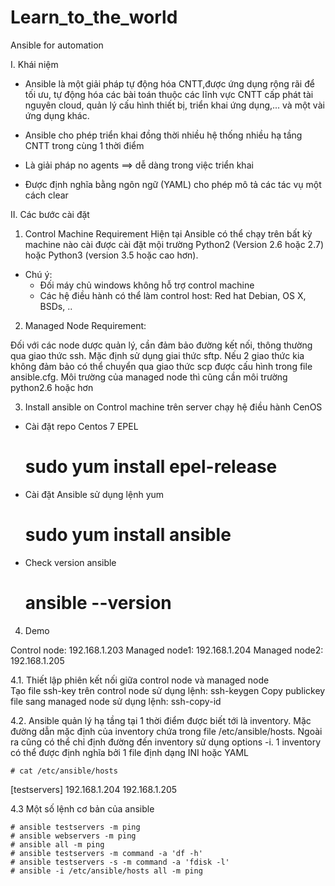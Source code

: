 # Learn_to_the_world
Ansible for automation

I. Khái niệm 
- Ansible là một giải pháp tự động hóa CNTT,được ứng dụng rộng rãi để tối ưu, tự động hóa các bài toán thuộc các lĩnh vực CNTT cấp phát tài nguyên cloud, quản lý cấu hình thiết bị, triển khai ứng dụng,... và một vài ứng dụng khác.

- Ansible cho phép triển khai đồng thời nhiều hệ thống nhiều hạ tầng CNTT trong cùng 1 thời điểm 
- Là giải pháp no agents ==> dễ dàng trong việc triển khai 
- Được định nghĩa bằng ngôn ngữ (YAML) cho phép mô tả các tác vụ một cách clear 

II. Các bước cài đặt 

1. Control Machine Requirement
Hiện tại Ansible có thể chạy trên bất kỳ machine nào cài được cài đặt mội trường Python2 (Version 2.6 hoặc 2.7) hoặc Python3 (version 3.5 hoặc cao hơn). 
* Chú ý: 
  + Đối máy chủ windows không hỗ trợ control machine
  + Các hệ điều hành có thể làm control host: Red hat Debian, OS X, BSDs, ..

2. Managed Node Requirement:

Đối với các node dược quản lý, cần đảm bảo đường kết nối, thông thường qua giao thức ssh. Mặc định sử dụng giai thức sftp. Nếu 2 giao thức kia không đảm bảo có thể chuyển qua giao thức scp được cấu hình trong file ansible.cfg. Môi trường của managed node thì cũng cần môi trường python2.6 hoặc hơn 

3. Install ansible on Control machine trên server chạy hệ điều hành CenOS 

- Cài đặt repo Centos 7 EPEL 
    # sudo yum install epel-release
- Cài đặt Ansible sử dụng lệnh yum 
    # sudo yum install ansible
- Check version ansible 
    # ansible --version

4. Demo

Control node: 192.168.1.203
Managed node1: 192.168.1.204
Managed node2: 192.168.1.205

4.1. Thiết lập phiên kết nối giữa control node và managed node  
Tạo file ssh-key trên control node sử dụng lệnh: ssh-keygen
Copy publickey file sang managed node sử dụng lệnh: ssh-copy-id

4.2. Ansible quản lý hạ tầng tại 1 thời điểm được biết tới là inventory. Mặc đường dẫn mặc định của inventory chứa trong file /etc/ansible/hosts. Ngoài ra cũng có thể chỉ định đường đến inventory sử dụng options -i. 1 inventory có thể được định nghĩa bởi 1 file định dạng INI hoặc YAML

    # cat /etc/ansible/hosts

[testservers]
192.168.1.204
192.168.1.205

4.3 Một số lệnh cơ bản của ansible 

    # ansible testservers -m ping
    # ansible webservers -m ping
    # ansible all -m ping 
    # ansible testservers -m command -a 'df -h'
    # ansible testservers -s -m command -a 'fdisk -l' 
    # ansible -i /etc/ansible/hosts all -m ping







